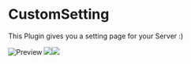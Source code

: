 # CustomSetting
This Plugin gives you a setting page for your Server :)

![Preview](https://www2.pic-upload.de/img/34025902/Screenshot9.png)
[![](https://poggit.pmmp.io/shield.state/CustomSetting)](https://poggit.pmmp.io/p/CustomSetting)[![](https://img.shields.io/badge/Using-PMMP-brightgreen.svg)](https://poggit.pmmp.io/p/CustomSetting)
